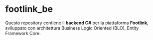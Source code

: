 # footlink_be
Questo repository contiene il **backend C#** per la piattaforma **Footlink**, sviluppato con architettura Business Logic Oriented (BLO), Entity Framework Core.

